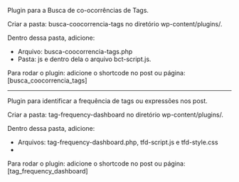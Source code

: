 Plugin para a Busca de co-ocorrências de Tags.

Criar a pasta: busca-coocorrencia-tags no diretório wp-content/plugins/.

Dentro dessa pasta, adicione:
- Arquivo: busca-coocorrencia-tags.php
- Pasta: js e dentro dela o arquivo bct-script.js.

Para rodar o plugin: adicione o shortcode no post ou página: [busca_coocorrencia_tags]
__________________________
Plugin para identificar a frequência de tags ou expressões nos post. 

Criar a pasta: tag-frequency-dashboard no diretório wp-content/plugins/.

Dentro dessa pasta, adicione:
-  Arquivos: tag-frequency-dashboard.php, tfd-script.js e tfd-style.css
-  
Para rodar o plugin: adicione o shortcode no post ou página: [tag_frequency_dashboard]
